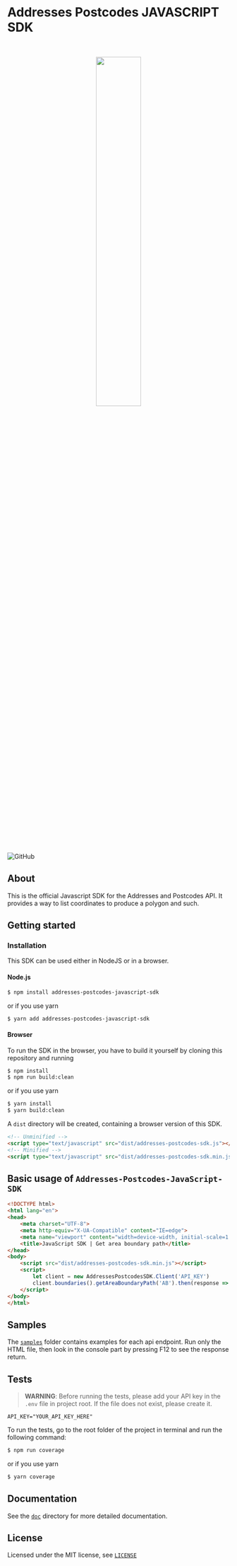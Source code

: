 # Addresses Postcodes JAVASCRIPT SDK

<br>

<p align="center">
  <img src="https://addressesandpostcodes.co.uk/assets/img/ap-logo-new.svg" width="45%"/>
</p>

<br>

![GitHub](https://img.shields.io/github/license/Addresses-and-Postcodes/Addresses-Postcodes-PHP-SDK)

## About

This is the official Javascript SDK for the Addresses and Postcodes API. It provides a way to list coordinates to produce a polygon and such.

## Getting started

### Installation

This SDK can be used either in NodeJS or in a browser.

#### Node.js 

```bash
$ npm install addresses-postcodes-javascript-sdk
```

or if you use yarn

```bash
$ yarn add addresses-postcodes-javascript-sdk
```

#### Browser

To run the SDK in the browser, you have to build it yourself by cloning this repository and running

```bash
$ npm install
$ npm run build:clean
````

or if you use yarn

```bash
$ yarn install
$ yarn build:clean
````

A `dist` directory will be created, containing a browser version of this SDK.

```html
<!-- Unminified -->
<script type="text/javascript" src="dist/addresses-postcodes-sdk.js"></script>
<!-- Minified -->
<script type="text/javascript" src="dist/addresses-postcodes-sdk.min.js"></script>
```

## Basic usage of `Addresses-Postcodes-JavaScript-SDK`

```html
<!DOCTYPE html>
<html lang="en">
<head>
    <meta charset="UTF-8">
    <meta http-equiv="X-UA-Compatible" content="IE=edge">
    <meta name="viewport" content="width=device-width, initial-scale=1.0">
    <title>JavaScript SDK | Get area boundary path</title>
</head>
<body>
    <script src="dist/addresses-postcodes-sdk.min.js"></script>
    <script>
        let client = new AddressesPostcodesSDK.Client('API_KEY')
        client.boundaries().getAreaBoundaryPath('AB').then(response => { console.log(response) })
    </script>
</body>
</html>
```
## Samples

The [`samples`](samples/) folder contains examples for each api endpoint. Run only the HTML file, then look in the console part by pressing F12 to see the response return.

## Tests

> **WARNING**: Before running the tests, please add your API key in the `.env` file in project root. If the file does not exist, please create it.

```dosini
API_KEY="YOUR_API_KEY_HERE"
```

To run the tests, go to the root folder of the project in terminal and run the following command:

```bash
$ npm run coverage
```

or if you use yarn

```bash
$ yarn coverage
```

## Documentation

See the [`doc`](doc/) directory for more detailed documentation.

## License

Licensed under the MIT license, see [`LICENSE`](LICENSE.md)